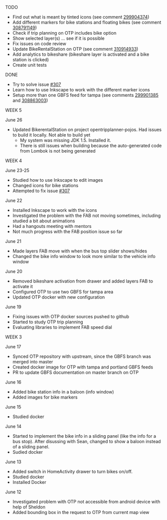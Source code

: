 TODO
- Find out what is meant by tinted icons (see comment [299904374](https://github.com/OneBusAway/onebusaway-android/issues/402#issuecomment-299904374))
- Add different markers for bike stations and floating bikes (see comment [308791149](https://github.com/OneBusAway/onebusaway-android/issues/402#issuecomment-308791149))
- Check if trip planning on OTP includes bike option
- Show selected layer(s) ... see if it is possible
- Fix issues on code review
- Update BikeRentalStation on OTP (see comment [310914933](https://github.com/OneBusAway/onebusaway-android/issues/402#issuecomment-310914933))
- Add analytics to bikeshare (bikeshare layer is activated and a bike station is clicked)
- Create unit tests


DONE
- Try to solve issue [#307](https://github.com/OneBusAway/onebusaway-android/issues/307)
- Learn how to use Inkscape to work with the different marker icons
- Setup more than one GBFS feed for tampa (see comments 
[299901385](https://github.com/OneBusAway/onebusaway-android/issues/402#issuecomment-299901385) and 
[308863003](https://github.com/OneBusAway/onebusaway-android/issues/402#issuecomment-308863003))

WEEK 5

June 26
- Updated BikerentalStation on project opentripplanner-pojos. Had issues to build it locally. 
Not able to build yet
    - My system was missing JDK 1.5. Installed it.
    - There is still issues when building because the auto-generated code from Lombok is not being 
    generated


WEEK 4

June 23-25
- Studied how to use Inkscape to edit images
- Changed icons for bike stations
- Attempted to fix issue [#307](https://github.com/OneBusAway/onebusaway-android/issues/307)

June 22
- Installed Inkscape to work with the icons
- Investigated the problem with the FAB not moving sometimes, including studied a bit about animations
- Had a hangouts meeting with mentors
- Not much progress with the FAB position issue so far

June 21
- Made layers FAB move with when the bus top slider shows/hides
- Changed the bike info window to look more similar to the vehicle info window

June 20
- Removed bikeshare activation from drawer and added layers FAB to activate it
- Configured OTP to use two GBFS for tampa area
- Updated OTP docker with new configuration

June 19
- Fixing issues with OTP docker sources pushed to github
- Started to study OTP trip planning
- Evaluating libraries to implement FAB speed dial


WEEK 3

June 17
- Synced OTP repository with upstream, since the GBFS branch was merged into master
- Created docker image for OTP with tampa and portland GBFS feeds
- PR to update GBFS documentation on master branch on OTP

June 16
- Added bike station info in a baloon (info window)
- Added images for bike markers

June 15
- Studied docker

June 14
- Started to implement the bike info in a sliding panel (like the info for a bus stop). After 
disussing with Sean, changed to show a baloon instead of a sliding panel.
- Sudied docker

June 13
- Added switch in HomeActivity drawer to turn bikes on/off.
- Studied docker
- Installed Docker


June 12
- Investigated problem with OTP not accessible from android device with help of Sheldon
- Added bounding box in the request to OTP from current map view
